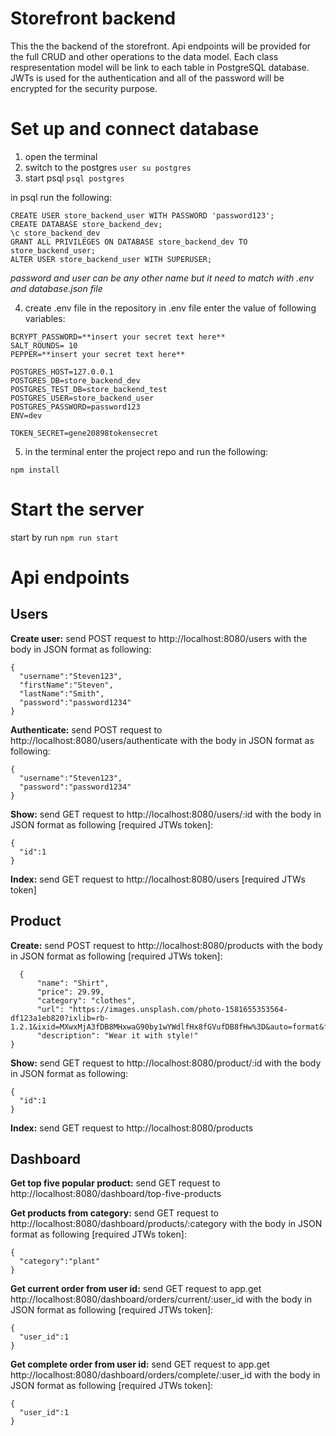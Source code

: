 # Storefront backend
This the the backend of the storefront.
Api endpoints will be provided for the full CRUD and other operations to the data model.
Each class respresentation model will be link to each table in PostgreSQL database.
JWTs is used for the authentication and all of the password will be encrypted for the security purpose.

# Set up and connect database
1. open the terminal
2. switch to the postgres
```user su postgres```
3. start psql 
```psql postgres```

in psql run the following:
```
CREATE USER store_backend_user WITH PASSWORD 'password123';
CREATE DATABASE store_backend_dev;
\c store_backend_dev
GRANT ALL PRIVILEGES ON DATABASE store_backend_dev TO store_backend_user;
ALTER USER store_backend_user WITH SUPERUSER;
```
*password and user can be any other name but it need to match with .env and database.json file*

4. create .env file in the repository
in .env file enter the value of following variables:
```
BCRYPT_PASSWORD=**insert your secret text here**
SALT_ROUNDS= 10
PEPPER=**insert your secret text here**

POSTGRES_HOST=127.0.0.1
POSTGRES_DB=store_backend_dev
POSTGRES_TEST_DB=store_backend_test
POSTGRES_USER=store_backend_user
POSTGRES_PASSWORD=password123
ENV=dev

TOKEN_SECRET=gene20898tokensecret
```
5. in the terminal enter the project repo and run the following:
```
npm install
```

# Start the server
start by run
```npm run start```

# Api endpoints
## Users 
**Create user:** send POST request to http://localhost:8080/users with the body in JSON format as following:
```
{
  "username":"Steven123",
  "firstName":"Steven",
  "lastName":"Smith",
  "password":"password1234"
}
```
**Authenticate:** send POST request to http://localhost:8080/users/authenticate with the body in JSON format as following:
```
{
  "username":"Steven123",
  "password":"password1234"
}
```
**Show:** send GET request to http://localhost:8080/users/:id with the body in JSON format as following [required JTWs token]:
```
{
  "id":1
}
```
**Index:** send GET request to http://localhost:8080/users [required JTWs token]

## Product
**Create:** send POST request to http://localhost:8080/products with the body in JSON format as following [required JTWs token]:
```
  {
      "name": "Shirt",
      "price": 29.99,
      "category": "clothes",
      "url": "https://images.unsplash.com/photo-1581655353564-df123a1eb820?ixlib=rb-1.2.1&ixid=MXwxMjA3fDB8MHxwaG90by1wYWdlfHx8fGVufDB8fHw%3D&auto=format&fit=crop&w=800&q=80",
      "description": "Wear it with style!"
}

```
**Show:** send GET request to http://localhost:8080/product/:id with the body in JSON format as following:
```
{
  "id":1
}
```
**Index:** send GET request to http://localhost:8080/products

## Dashboard
**Get top five popular product:** send GET request to http://localhost:8080/dashboard/top-five-products

**Get products from category:** send GET request to http://localhost:8080/dashboard/products/:category with the body in JSON format as following [required JTWs token]:
```
{
  "category":"plant"
}
```
**Get current order from user id:** send GET request to app.get http://localhost:8080/dashboard/orders/current/:user_id with the body in JSON format as following [required JTWs token]:
```
{
  "user_id":1
}
```
**Get complete order from user id:** send GET request to app.get http://localhost:8080/dashboard/orders/complete/:user_id with the body in JSON format as following [required JTWs token]:
```
{
  "user_id":1
}
```
